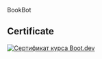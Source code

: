 BookBot 

## Certificate

[![Сертификат курса Boot.dev](https://qvault-webapp-dynamic-assets.storage.googleapis.com/certificates/de6f38a4-5117-487c-b8d9-fb6628ef59a4.jpeg)](https://www.boot.dev/certificates/de6f38a4-5117-487c-b8d9-fb6628ef59a4)

